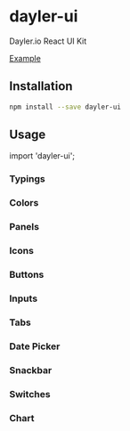 # dayler-ui
Dayler.io React UI Kit

[Example](https://ui.dayler.io/)

## Installation
```bash
npm install --save dayler-ui
```

## Usage
import 'dayler-ui';

### Typings
### Colors
### Panels
### Icons
### Buttons
### Inputs
### Tabs
### Date Picker
### Snackbar
### Switches
### Chart
